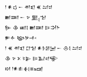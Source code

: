 <div class='block'>
<div class='line'>𒁹 𒀭𒌓 𒀸 𒉣𒇬 𒌍 𒁺𒄑</div>
<div class='line'>𒆤𒌅 𒀸 𒆳 𒅅𒈠</div>
<div class='line'>𒌉 𒆠 𒀜𒋙 𒆤𒌅 𒄿𒋫𒈨</div>
<div class='line'>𒊓𒅆 𒆧𒃻𒋾</div>
<div class='line'>𒁹 𒌍 𒉣𒇬 𒆸𒈠 𒀭𒊩𒌆𒅁 𒀸 𒊮𒋙 𒁺𒄑</div>
<div class='line'>𒆠 𒆳 𒉽 𒂟𒉌 𒄿𒆏𒁀𒊍</div>
<div class='line'>𒊭 𒁹𒀭𒉺𒈬𒊺𒍢</div>
</div>